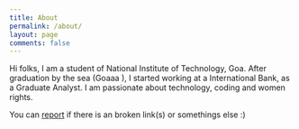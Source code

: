 ```yaml
---
title: About
permalink: /about/
layout: page
comments: false
---
```


Hi folks, I am a student of National Institute of Technology, Goa. After graduation by the sea (Goaaa ), I started working at a International Bank, as a Graduate Analyst. 
I am passionate about technology, coding and women rights.

You can [report](https://github.com/nidran/nidran.github.io/issues) if there is an broken link(s) or somethings else :)

